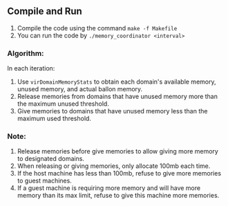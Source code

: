 
## Compile and Run

1. Compile the code using the command `make -f Makefile`
2. You can run the code by `./memory_coordinator <interval>`

### Algorithm:

In each iteration:
1. Use `virDomainMemoryStats` to obtain each domain's available memory, unused memory, and actual ballon memory.
2. Release memories from domains that have unused memory more than the maximum unused threshold.
3. Give memories to domains that have unused memory less than the maximum used threshold.

### Note:
1. Release memories before give memories to allow giving more memory to designated domains.
2. When releasing or giving memories, only allocate 100mb each time.
3. If the host machine has less than 100mb, refuse to give more memories to guest machines.
4. If a guest machine is requiring more memory and will have more memory than its max limit, refuse to give this machine more memories.

